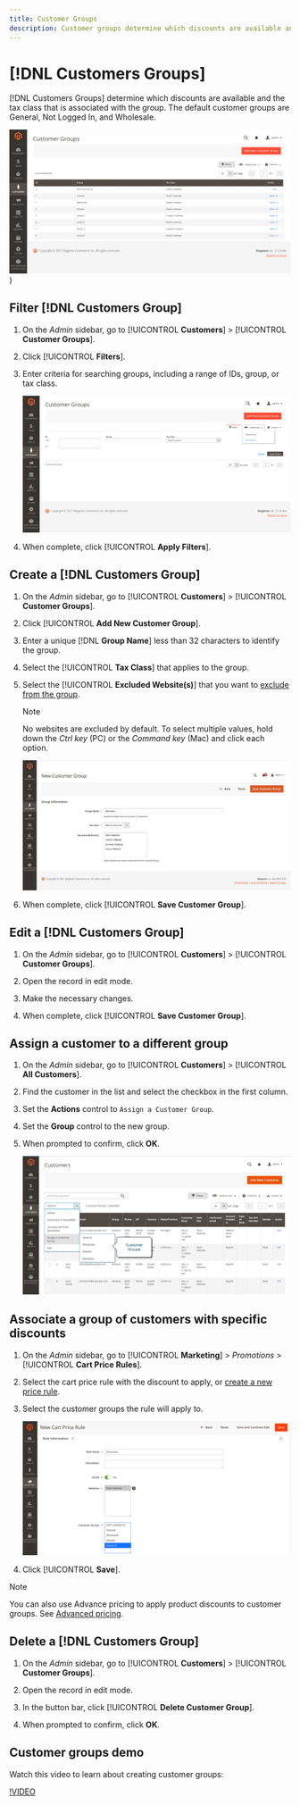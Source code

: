 ```yaml
---
title: Customer Groups
description: Customer groups determine which discounts are available and the tax class that is associated with the group.
---
```


# [!DNL Customers Groups]

[!DNL Customers Groups] determine which discounts are available and the tax class that is associated with the group. The default customer groups are General, Not Logged In, and Wholesale.

![Customer Groups](assets/customer-groups.png))<!-- zoom -->

## Filter [!DNL Customers Group]

1. On the _Admin_ sidebar, go to [!UICONTROL **Customers**] > [!UICONTROL **Customer Groups**].

1. Click [!UICONTROL **Filters**].

1. Enter criteria for searching groups, including a range of IDs, group, or tax class.

   ![Filtering Options](assets/groups-filters.png)<!-- zoom -->

1. When complete, click [!UICONTROL **Apply Filters**].

## Create a [!DNL Customers Group]

1. On the _Admin_ sidebar, go to [!UICONTROL **Customers**] > [!UICONTROL **Customer Groups**].

1. Click [!UICONTROL **Add New Customer Group**].

1. Enter a unique [!DNL **Group Name**] less than 32 characters to identify the group.

1. Select the [!UICONTROL **Tax Class**] that applies to the group.

1. Select the [!UICONTROL **Excluded Website(s)**] that you want to [exclude from the group](https://developer.adobe.com/commerce/php/development/components/indexing/optimization/).

   >[!NOTE]
   >
   > No websites are excluded by default. To select multiple values, hold down the _Ctrl key_ (PC) or the _Command key_ (Mac) and click each option.

   ![Group Information](assets/group-information.png)<!-- zoom -->

1. When complete, click [!UICONTROL **Save Customer Group**].

## Edit a [!DNL Customers Group]

1. On the _Admin_ sidebar, go to [!UICONTROL **Customers**] > [!UICONTROL **Customer Groups**].

1. Open the record in edit mode.

1. Make the necessary changes.

1. When complete, click [!UICONTROL **Save Customer Group**].

## Assign a customer to a different group

1. On the _Admin_ sidebar, go to [!UICONTROL **Customers**] > [!UICONTROL **All Customers**].

1. Find the customer in the list and select the checkbox in the first column.

1. Set the **Actions** control to `Assign a Customer Group`.

1. Set the **Group** control to the new group.

1. When prompted to confirm, click **OK**.

   ![Assign a Customer Group](assets/group-assign.png)<!-- zoom -->

## Associate a group of customers with specific discounts

1. On the _Admin_ sidebar, go to [!UICONTROL **Marketing**] > _Promotions_ > [!UICONTROL **Cart Price Rules**].

1. Select the cart price rule with the discount to apply, or [create a new price rule](../merchandising-promotions/price-rules-catalog.md).

1. Select the customer groups the rule will apply to.

   ![Customer Group to Specific Discounts](assets/group-discount.png)<!-- zoom -->

1. Click [!UICONTROL **Save**].

>[!NOTE]
>
> You can also use Advance pricing to apply product discounts to customer groups. See [Advanced pricing](../catalog/product-price-group.md).

## Delete a [!DNL Customers Group]

1. On the _Admin_ sidebar, go to [!UICONTROL **Customers**] > [!UICONTROL **Customer Groups**].

1. Open the record in edit mode.

1. In the button bar, click [!UICONTROL **Delete Customer Group**].

1. When prompted to confirm, click **OK**.

## Customer groups demo

Watch this video to learn about creating customer groups:

[!VIDEO](https://video.tv.adobe.com/v/343660/?quality=12)

